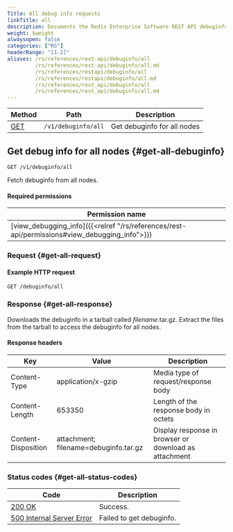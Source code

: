 ```yaml
---
Title: All debug info requests
linkTitle: all
description: Documents the Redis Enterprise Software REST API debuginfo/all requests.
weight: $weight
alwaysopen: false
categories: ["RS"]
headerRange: "[1-2]"
aliases: /rs/references/rest-api/debuginfo/all
         /rs/references/rest-api/debuginfo/all.md
         /rs/references/restapi/debuginfo/all
         /rs/references/restapi/debuginfo/all.md
         /rs/references/rest_api/debuginfo/all
         /rs/references/rest_api/debuginfo/all.md
---
```


| Method | Path | Description |
|--------|------|-------------|
| [GET](#get-all-debuginfo) | `/v1/debuginfo/all` | Get debuginfo for all nodes |

## Get debug info for all nodes {#get-all-debuginfo}

	GET /v1/debuginfo/all

Fetch debuginfo from all nodes.

#### Required permissions

| Permission name |
|-----------------|
| [view_debugging_info]({{<relref "/rs/references/rest-api/permissions#view_debugging_info">}}) |

### Request {#get-all-request} 

#### Example HTTP request

	GET /debuginfo/all 

### Response {#get-all-response} 

Downloads the debuginfo in a tarball called _filename_.tar.gz. Extract the files from the tarball to access the debuginfo for all nodes.

#### Response headers

| Key | Value | Description |
|-----|-------|-------------|
| Content-Type | application/x-gzip | Media type of request/response body |
| Content-Length | 653350 | Length of the response body in octets |
| Content-Disposition | attachment; filename=debuginfo.tar.gz | Display response in browser or download as attachment |

### Status codes {#get-all-status-codes} 

| Code | Description |
|------|-------------|
| [200 OK](http://www.w3.org/Protocols/rfc2616/rfc2616-sec10.html#sec10.2.1) | Success. |
| [500 Internal Server Error](http://www.w3.org/Protocols/rfc2616/rfc2616-sec10.html#sec10.5.1) | Failed to get debuginfo. |
